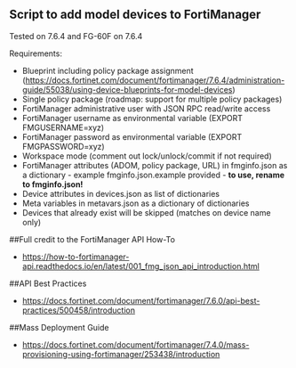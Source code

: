 Script to add model devices to FortiManager
---

Tested on 7.6.4 and FG-60F on 7.6.4

Requirements:
- Blueprint including policy package assignment (https://docs.fortinet.com/document/fortimanager/7.6.4/administration-guide/55038/using-device-blueprints-for-model-devices)
- Single policy package (roadmap: support for multiple policy packages)
- FortiManager administrative user with JSON RPC read/write access
- FortiManager username as environmental variable (EXPORT FMGUSERNAME=xyz)
- FortiManager password as environmental variable (EXPORT FMGPASSWORD=xyz)
- Workspace mode (comment out lock/unlock/commit if not required)
- FortiManager attributes (ADOM, policy package, URL) in fmginfo.json as a dictionary - example fmginfo.json.example provided - <b> to use, rename to fmginfo.json! </b>
- Device attributes in devices.json as list of dictionaries
- Meta variables in metavars.json as a dictionary of dictionaries
- Devices that already exist will be skipped (matches on device name only)

##Full credit to the FortiManager API How-To
- https://how-to-fortimanager-api.readthedocs.io/en/latest/001_fmg_json_api_introduction.html


##API Best Practices
- https://docs.fortinet.com/document/fortimanager/7.6.0/api-best-practices/500458/introduction

##Mass Deployment Guide
- https://docs.fortinet.com/document/fortimanager/7.4.0/mass-provisioning-using-fortimanager/253438/introduction

